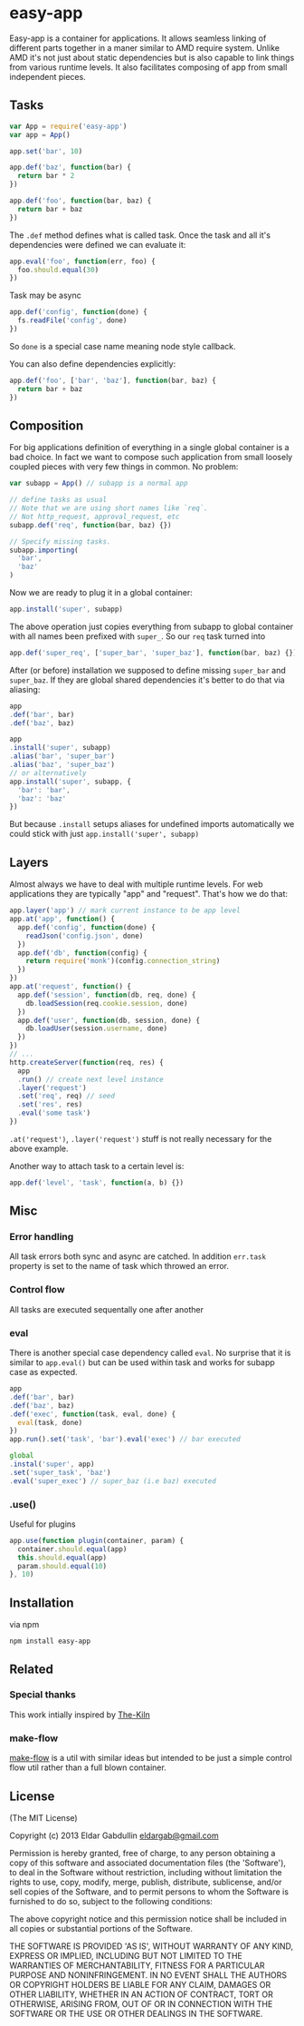 # easy-app

Easy-app is a container for applications. It allows seamless linking of
different parts together in a maner similar to AMD require system. Unlike AMD
it's not just about static dependencies but is also capable to link things from
various runtime levels. It also facilitates composing of app from small
independent pieces.

## Tasks
```javascript
var App = require('easy-app')
var app = App()

app.set('bar', 10)

app.def('baz', function(bar) {
  return bar * 2
})

app.def('foo', function(bar, baz) {
  return bar + baz
})
```

The `.def` method defines what is called task. Once the task and all it's
dependencies were defined we can evaluate it:

```javascript
app.eval('foo', function(err, foo) {
  foo.should.equal(30)
})
```

Task may be async

```javascript
app.def('config', function(done) {
  fs.readFile('config', done)
})
```
So `done` is a special case name meaning node style callback.

You can also define dependencies explicitly:

```javascript
app.def('foo', ['bar', 'baz'], function(bar, baz) {
  return bar + baz
})
```

## Composition

For big applications definition of everything in a single global container is a
bad choice. In fact we want to compose such application from small loosely
coupled pieces with very few things in common. No problem:

```javascript
var subapp = App() // subapp is a normal app

// define tasks as usual
// Note that we are using short names like `req`.
// Not http_request, approval_request, etc
subapp.def('req', function(bar, baz) {})

// Specify missing tasks.
subapp.importing(
  'bar',
  'baz'
)
```
Now we are ready to plug it in a global container:

```javascript
app.install('super', subapp)
```

The above operation just copies everything from subapp to global container with
all names been prefixed with `super_`. So our `req` task turned into

```javascript
app.def('super_req', ['super_bar', 'super_baz'], function(bar, baz) {})
```

After (or before) installation we supposed to define missing `super_bar` and
`super_baz`. If they are global shared dependencies it's better to do that via
aliasing:

```javascript
app
.def('bar', bar)
.def('baz', baz)

app
.install('super', subapp)
.alias('bar', 'super_bar')
.alias('baz', 'super_baz')
// or alternatively
app.install('super', subapp, {
  'bar': 'bar',
  'baz': 'baz'
})
```

But because `.install` setups aliases for undefined imports automatically
we could stick with just `app.install('super', subapp)`

## Layers

Almost always we have to deal with multiple runtime levels. For web
applications they are typically "app" and "request". That's how we do that:

```javascript
app.layer('app') // mark current instance to be app level
app.at('app', function() {
  app.def('config', function(done) {
    readJson('config.json', done)
  })
  app.def('db', function(config) {
    return require('monk')(config.connection_string)
  })
})
app.at('request', function() {
  app.def('session', function(db, req, done) {
    db.loadSession(req.cookie.session, done)
  })
  app.def('user', function(db, session, done) {
    db.loadUser(session.username, done)
  })
})
// ...
http.createServer(function(req, res) {
  app
  .run() // create next level instance
  .layer('request')
  .set('req', req) // seed
  .set('res', res)
  .eval('some task')
})
```

`.at('request')`, `.layer('request')` stuff is not really necessary for the
above example.

Another way to attach task to a certain level is:

```javascript
app.def('level', 'task', function(a, b) {})
```

## Misc

### Error handling

All task errors both sync and async are catched. In addition `err.task`
property is set to the name of task which throwed an error.

### Control flow

All tasks are executed sequentally one after another

### eval

There is another special case dependency called `eval`. No surprise that it is
similar to `app.eval()` but can be used within task and works for subapp case
as expected.

```javascript
app
.def('bar', bar)
.def('baz', baz)
.def('exec', function(task, eval, done) {
  eval(task, done)
})
app.run().set('task', 'bar').eval('exec') // bar executed

global
.instal('super', app)
.set('super_task', 'baz')
.eval('super_exec') // super_baz (i.e baz) executed
```

### .use()

Useful for plugins

```javascript
app.use(function plugin(container, param) {
  container.should.equal(app)
  this.should.equal(app)
  param.should.equal(10)
}, 10)
```

## Installation

via npm

```shell
npm install easy-app
```

## Related

### Special thanks

This work intially inspired by
[The-Kiln](https://github.com/straszheimjeffrey/The-Kiln)

### make-flow

[make-flow](https://github.com/eldargab/make-flow) is a util with
similar ideas but intended to be just a simple control flow util rather than a
full blown container.

## License

(The MIT License)

Copyright (c) 2013 Eldar Gabdullin <eldargab@gmail.com>

Permission is hereby granted, free of charge, to any person obtaining
a copy of this software and associated documentation files (the
'Software'), to deal in the Software without restriction, including
without limitation the rights to use, copy, modify, merge, publish,
distribute, sublicense, and/or sell copies of the Software, and to
permit persons to whom the Software is furnished to do so, subject to
the following conditions:

The above copyright notice and this permission notice shall be
included in all copies or substantial portions of the Software.

THE SOFTWARE IS PROVIDED 'AS IS', WITHOUT WARRANTY OF ANY KIND,
EXPRESS OR IMPLIED, INCLUDING BUT NOT LIMITED TO THE WARRANTIES OF
MERCHANTABILITY, FITNESS FOR A PARTICULAR PURPOSE AND NONINFRINGEMENT.
IN NO EVENT SHALL THE AUTHORS OR COPYRIGHT HOLDERS BE LIABLE FOR ANY
CLAIM, DAMAGES OR OTHER LIABILITY, WHETHER IN AN ACTION OF CONTRACT,
TORT OR OTHERWISE, ARISING FROM, OUT OF OR IN CONNECTION WITH THE
SOFTWARE OR THE USE OR OTHER DEALINGS IN THE SOFTWARE.


